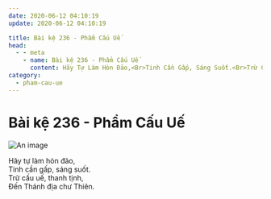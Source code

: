 ```yaml
---
date: 2020-06-12 04:10:19
update: 2020-06-12 04:10:19

title: Bài kệ 236 - Phẩm Cấu Uế
head:
  - - meta
    - name: Bài kệ 236 - Phẩm Cấu Uế
      content: Hãy Tự Làm Hòn Đảo,<Br>Tinh Cần Gấp, Sáng Suốt.<Br>Trừ Cấu Uế, Thanh Tịnh,<Br>Ðến Thánh Địa Chư Thiên.<Br>
category:
  - pham-cau-ue
---
```


# Bài kệ 236 - Phẩm Cấu Uế

![An image](/img/pham-cau-ue/pham-cau-ue-236.jpg)

Hãy tự làm hòn đảo,<br>Tinh cần gấp, sáng suốt.<br>Trừ cấu uế, thanh tịnh,<br>Ðến Thánh địa chư Thiên.<br>
